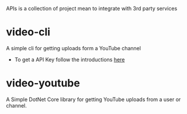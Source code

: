 APIs is a collection of project mean to integrate with 3rd party services

# video-cli 
A simple cli for getting uploads form a YouTube channel
* To get a API Key follow the introductions [here](https://developers.google.com/youtube/v3/getting-started)

# video-youtube
A Simple DotNet Core library for getting YouTube uploads from a user or channel. 